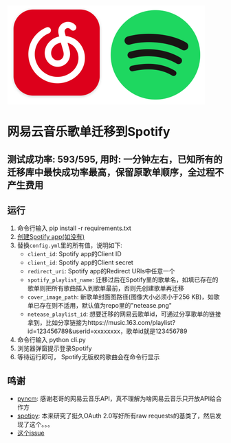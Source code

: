 ![Header](./cover.png)

# 网易云音乐歌单迁移到Spotify

## 测试成功率: 593/595, 用时: 一分钟左右，已知所有的迁移库中最快成功率最高，保留原歌单顺序，全过程不产生费用

## 运行
1. 命令行输入 pip install -r requirements.txt
2. [创建Spotify app(如没有)](https://developer.spotify.com/documentation/web-api/concepts/apps)
3. 替换`config.yml`里的所有值，说明如下:
    - `client_id`: Spotify app的Client ID
    - `client_id`: Spotify app的Client secret
    - `redirect_uri`: Spotify app的Redirect URIs中任意一个
    - `spotify_playlist_name`: 迁移过后在Spotify里的歌单名，如填已存在的歌单则把所有歌曲插入到歌单最前，否则先创建歌单再迁移
    - `cover_image_path`: 新歌单封面图路径(图像大小必须小于256 KB)，如歌单已存在则不适用，默认值为repo里的"netease.png"
    - `netease_playlist_id`: 想要迁移的网易云歌单id，可通过分享歌单的链接拿到，比如分享链接为https://music.163.com/playlist?id=123456789&userid=xxxxxxxx，歌单id就是123456789
4. 命令行输入 python cli.py
5. 浏览器弹窗提示登录Spotify
6. 等待运行即可， Spotify无版权的歌曲会在命令行显示

## 鸣谢
- [pyncm](https://github.com/mos9527/pyncm): 感谢老哥的网易云音乐API，真不理解为啥网易云音乐只开放API给合作方
- [spotipy](https://github.com/spotipy-dev/spotipy): 本来研究了挺久OAuth 2.0写好所有raw requests的基类了，然后发现了这个。。。
- [这个issue](https://github.com/Binaryify/NeteaseCloudMusicApi/issues/1121#issuecomment-774438040)